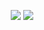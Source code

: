 <p align="center">
    <img src="https://github-readme-streak-stats.herokuapp.com?user=lainhathoang&date_format=M%20j%5B%2C%20Y%5D"/>
    <img src="https://github-readme-stats.vercel.app/api?username=lainhathoang&show_icons=true&rank_icon=percentile&count_private=true"/>
</p>
